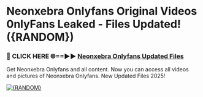 # Neonxebra Onlyfans Original Videos 0nlyFans Leaked - Files Updated! ({RANDOM})

<h3>🔴 CLICK HERE 🌐==►► <a href="https://betterlinks.top/A2PfLJ" rel="nofollow">Neonxebra Onlyfans Updated Files</a></h3>

Get Neonxebra Onlyfans and all content. Now you can access all videos and pictures of Neonxebra Onlyfans. New Updated Files 2025!

[![{RANDOM}](https://i.imgur.com/ppqm5kG.gif)](https://betterlinks.top/A2PfLJ)